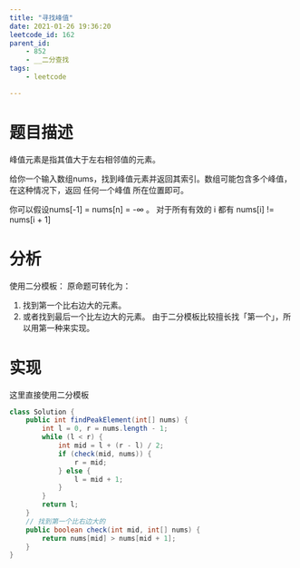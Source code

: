```yaml
---
title: "寻找峰值"
date: 2021-01-26 19:36:20
leetcode_id: 162
parent_id: 
    - 852
    - __二分查找
tags:
    - leetcode

---
```



# 题目描述
峰值元素是指其值大于左右相邻值的元素。

给你一个输入数组nums，找到峰值元素并返回其索引。数组可能包含多个峰值，在这种情况下，返回 任何一个峰值 所在位置即可。

你可以假设nums[-1] = nums[n] = -∞ 。
对于所有有效的 i 都有 nums[i] != nums[i + 1]


# 分析
使用二分模板：
原命题可转化为：
1. 找到第一个比右边大的元素。
2. 或者找到最后一个比左边大的元素。
由于二分模板比较擅长找「第一个」，所以用第一种来实现。



# 实现

这里直接使用二分模板
```java
class Solution {
    public int findPeakElement(int[] nums) {
        int l = 0, r = nums.length - 1;
        while (l < r) {
            int mid = l + (r - l) / 2;
            if (check(mid, nums)) {
                r = mid;
            } else {
                l = mid + 1;
            }
        }
        return l;
    }
    // 找到第一个比右边大的
    public boolean check(int mid, int[] nums) {
        return nums[mid] > nums[mid + 1];
    }
}
```